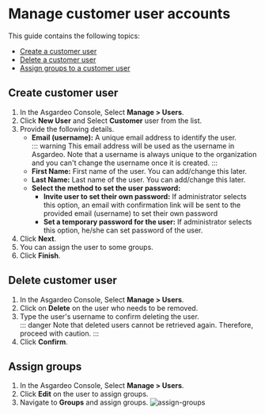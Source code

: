# Manage customer user accounts

This guide contains the following topics:
- [Create a customer user](#create-customer-user)
- [Delete a customer user](#delete-customer-user)
- [Assign groups to a customer user](#assign-groups)

## Create customer user
1. In the Asgardeo Console, Select **Manage > Users**.
2. Click  **New User** and Select **Customer** user from the list.
3. Provide the following details.
    - **Email (username):** A unique email address to identify the user. 
        <br>
        ::: warning
        This email address will be used as the username in Asgardeo. Note that a username is always unique to the organization and you can't change the username once it is created.
        :::
    - **First Name:** First name of the user. You can add/change this later.
    - **Last Name:** Last name of the user. You can add/change this later.
    - **Select the method to set the user password:**
      - **Invite user to set their own password:**
            If administrator selects this option, an email with confirmation link will be sent to the provided email (username) to set their own password
      - **Set a temporary password for the user:**
            If administrator selects this option, he/she can set password of the user.<br>            
4. Click **Next**.
5. You can assign the user to some groups. 
6. Click **Finish**.

## Delete customer user

1. In the Asgardeo Console, Select **Manage > Users**.
2. Click on **Delete** on the user who needs to be removed.
3. Type the user's username to confirm deleting the user.     
     ::: danger
     Note that deleted users cannot be retrieved again. Therefore, proceed with caution.
     :::
4. Click **Confirm**.
     
## Assign groups

1. In the Asgardeo Console, Select **Manage > Users**. 
2. Click **Edit** on the user to assign groups.
3. Navigate to **Groups** and assign groups.
    <img :src="$withBase('/assets/img/guides/users/assign-groups-to-users.png')" alt="assign-groups">
    